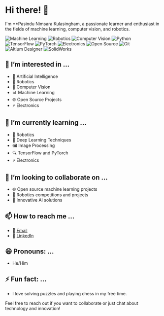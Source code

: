 # Hi there! 👋

I'm **Pasindu Nimsara Kulasingham, a passionate learner and enthusiast in the fields of machine learning, computer vision, and robotics.

![Machine Learning](https://img.shields.io/badge/Machine%20Learning-Expert-brightgreen)
![Robotics](https://img.shields.io/badge/Robotics-Enthusiast-blue)
![Computer Vision](https://img.shields.io/badge/Computer%20Vision-Researcher-blueviolet)
![Python](https://img.shields.io/badge/Python-Developer-3776AB?logo=python&logoColor=white)
![TensorFlow](https://img.shields.io/badge/TensorFlow-User-FF6F00?logo=tensorflow&logoColor=white)
![PyTorch](https://img.shields.io/badge/PyTorch-User-EE4C2C?logo=pytorch&logoColor=white)
![Electronics](https://img.shields.io/badge/Electronics-Hobbyist-yellow)
![Open Source](https://img.shields.io/badge/Open%20Source-Contributor-brightgreen)
![Git](https://img.shields.io/badge/Git-User-F05032?logo=git&logoColor=white)
![Altium Designer](https://img.shields.io/badge/Altium%20Designer-Expert-008080)
![SolidWorks](https://img.shields.io/badge/SolidWorks-User-FF0000)


## 👀 I’m interested in ...
- 🤖 Artificial Intelligence
- 🦾 Robotics
- 📸 Computer Vision
- 📊 Machine Learning
- 🌐 Open Source Projects
- ⚡ Electronics

## 🌱 I’m currently learning ...
- 🤖 Robotics
- 🧠 Deep Learning Techniques
- 🖼️ Image Processing
- 🔍 TensorFlow and PyTorch
- ⚡ Electronics

## 💞️ I’m looking to collaborate on ...
- 🌐 Open source machine learning projects
- 🤖 Robotics competitions and projects
- 🌟 Innovative AI solutions

## 📫 How to reach me ...
- 📧 [Email](mailto:pasindunk2002@gmail.com)
- 🔗 [LinkedIn](https://www.linkedin.com/in/pasindu-nimsara-829020287)

## 😄 Pronouns: ...
- He/Him

## ⚡ Fun fact: ...
- I love solving puzzles and playing chess in my free time.

Feel free to reach out if you want to collaborate or just chat about technology and innovation!

<!---
Pasindu-Nimsara-2002/Pasindu-Nimsara-2002 is a ✨ special ✨ repository because its `README.md` (this file) appears on your GitHub profile.
You can click the Preview link to take a look at your changes.
--->
